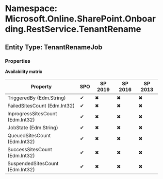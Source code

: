 # Namespace: Microsoft.Online.SharePoint.Onboarding.RestService.TenantRename
## Entity Type: TenantRenameJob

### Properties

**Availability matrix**

Property | SPO | SP 2019 | SP 2016 | SP 2013
----------|-----|---------|---------|--------
TriggeredBy (Edm.String) | ✔ | ✖ | ✖ | ✖
FailedSitesCount (Edm.Int32) | ✔ | ✖ | ✖ | ✖
InprogressSitesCount (Edm.Int32) | ✔ | ✖ | ✖ | ✖
JobState (Edm.String) | ✔ | ✖ | ✖ | ✖
QueuedSitesCount (Edm.Int32) | ✔ | ✖ | ✖ | ✖
SuccessSitesCount (Edm.Int32) | ✔ | ✖ | ✖ | ✖
SuspendedSitesCount (Edm.Int32) | ✔ | ✖ | ✖ | ✖

